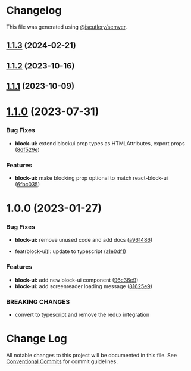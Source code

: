 # Changelog

This file was generated using [@jscutlery/semver](https://github.com/jscutlery/semver).

## [1.1.3](https://github.com/Availity/availity-react/compare/@availity/block-ui@1.1.2...@availity/block-ui@1.1.3) (2024-02-21)



## [1.1.2](https://github.com/Availity/availity-react/compare/@availity/block-ui@1.1.1...@availity/block-ui@1.1.2) (2023-10-16)



## [1.1.1](https://github.com/Availity/availity-react/compare/@availity/block-ui@1.1.0...@availity/block-ui@1.1.1) (2023-10-09)



# [1.1.0](https://github.com/Availity/availity-react/compare/@availity/block-ui@1.0.0...@availity/block-ui@1.1.0) (2023-07-31)


### Bug Fixes

* **block-ui:** extend blockui prop types as HTMLAttributes, export props ([8df529e](https://github.com/Availity/availity-react/commit/8df529ead74d3ce94f1d4158649e82e49fc7696d))


### Features

* **block-ui:** make blocking prop optional to match react-block-ui ([6fbc035](https://github.com/Availity/availity-react/commit/6fbc035b961294f1f7048be25c62e229955b2cf2))



# 1.0.0 (2023-01-27)


### Bug Fixes

* **block-ui:** remove unused code and add docs ([a961486](https://github.com/Availity/availity-react/commit/a9614863be43da1d6064dc6ebfd138677ae9b870))


* feat(block-ui)!: update to typescript ([a1e0df1](https://github.com/Availity/availity-react/commit/a1e0df18a6ab86201411475013dde82e44b90290))


### Features

* **block-ui:** add new block-ui component ([96c36e9](https://github.com/Availity/availity-react/commit/96c36e9b549a2ae57675c9167d014d8dd15c5f23))
* **block-ui:** add screenreader loading message ([81625e9](https://github.com/Availity/availity-react/commit/81625e9740c3ab261db83e80e8a949da4ee217bf))


### BREAKING CHANGES

* convert to typescript and remove the redux integration



# Change Log

All notable changes to this project will be documented in this file.
See [Conventional Commits](https://conventionalcommits.org) for commit guidelines.
